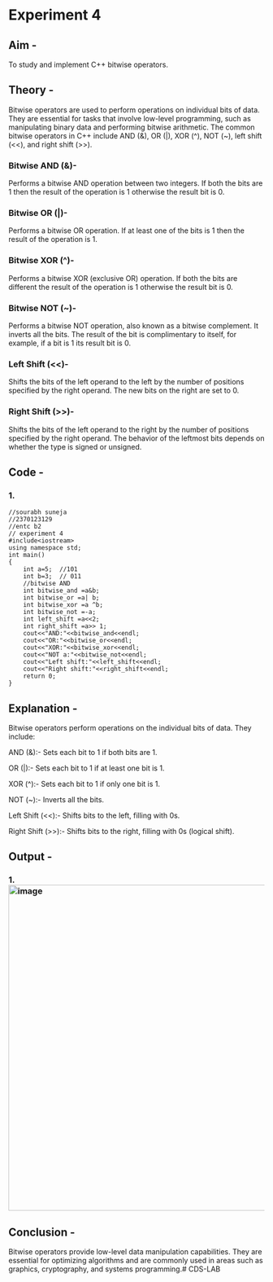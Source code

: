 # Experiment 4
## Aim - 
To study and implement C++ bitwise operators.
## Theory - 
Bitwise operators are used to perform operations on individual bits of data. They are essential for tasks that involve low-level programming, such as manipulating binary data and performing bitwise arithmetic.
The common bitwise operators in C++ include AND (&), OR (|), XOR (^), NOT (~), left shift (<<), and right shift (>>).

### Bitwise AND (&)-

Performs a bitwise AND operation between two integers. If both the bits are 1 then the result of the operation is 1 otherwise the result bit is 0.

### Bitwise OR (|)-

Performs a bitwise OR operation. If at least one of the bits is 1 then the result of the operation is 1.

### Bitwise XOR (^)-

Performs a bitwise XOR (exclusive OR) operation. If both the bits are different the result of the operation is 1 otherwise the result bit is 0.

### Bitwise NOT (~)-

Performs a bitwise NOT operation, also known as a bitwise complement. It inverts all the bits. The result of the bit is complimentary to itself, for example, if a bit is 1 its result bit is 0.

### Left Shift (<<)-

Shifts the bits of the left operand to the left by the number of positions specified by the right operand. The new bits on the right are set to 0.

### Right Shift (>>)-

Shifts the bits of the left operand to the right by the number of positions specified by the right operand. The behavior of the leftmost bits depends on whether the type is signed or unsigned.
## Code - 
### 1.
```
//sourabh suneja
//2370123129
//entc b2
// experiment 4
#include<iostream>
using namespace std;
int main()
{
    int a=5;  //101
    int b=3;  // 011
    //bitwise AND
    int bitwise_and =a&b;
    int bitwise_or =a| b;
    int bitwise_xor =a ^b;
    int bitwise_not =-a;
    int left_shift =a<<2;
    int right_shift =a>> 1;
    cout<<"AND:"<<bitwise_and<<endl;
    cout<<"OR:"<<bitwise_or<<endl;
    cout<<"XOR:"<<bitwise_xor<<endl;
    cout<<"NOT a:"<<bitwise_not<<endl;
    cout<<"Left shift:"<<left_shift<<endl;
    cout<<"Right shift:"<<right_shift<<endl;
    return 0;
}
```

## Explanation -
Bitwise operators perform operations on the individual bits of data. They include:

AND (&):- Sets each bit to 1 if both bits are 1.

OR (|):- Sets each bit to 1 if at least one bit is 1.

XOR (^):- Sets each bit to 1 if only one bit is 1.

NOT (~):- Inverts all the bits.

Left Shift (<<):- Shifts bits to the left, filling with 0s.

Right Shift (>>):- Shifts bits to the right, filling with 0s (logical shift).

## Output -
### 1.<img width="640" alt="image" src="https://github.com/user-attachments/assets/7c7458b9-8cef-4bbe-9c53-5cdd2588e318">


## Conclusion -
Bitwise operators provide low-level data manipulation capabilities. 
They are essential for optimizing algorithms and are commonly used in areas such as graphics, cryptography, and systems programming.# CDS-LAB
